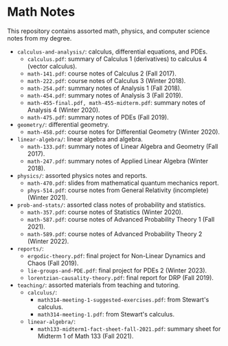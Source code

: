 # Math Notes
This repository contains assorted math, physics, and computer science notes from my degree. 
* `calculus-and-analysis/`: calculus, differential equations, and PDEs. 
	* `calculus.pdf`: summary of Calculus 1 (derivatives) to calculus 4 (vector calculus). 
	* `math-141.pdf`: course notes of Calculus 2 (Fall 2017). 
	* `math-222.pdf`: course notes of Calculus 3 (Winter 2018). 
	* `math-254.pdf`: summary notes of Analysis 1 (Fall 2018). 
	* `math-454.pdf`: summary notes of Analysis 3 (Fall 2019). 
	* `math-455-final.pdf, math-455-midterm.pdf`: summary notes of Analysis 4 (Winter 2020). 
	* `math-475.pdf`: summary notes of PDEs (Fall 2019).
* `geometry/`: differential geometry. 
	* `math-458.pdf`: course notes for Differential Geometry (Winter 2020). 
* `linear-algebra/`: linear algebra and algebra. 
	* `math-133.pdf`: summary notes of Linear Algebra and Geometry (Fall 2017).
	* `math-247.pdf`: summary notes of Applied Linear Algebra (Winter 2018). 
* `physics/`: assorted physics notes and reports. 
	* `math-470.pdf`: slides from mathematical quantum mechanics report. 
	* `phys-514.pdf`: course notes from General Relativity (incomplete) (Winter 2021). 
* `prob-and-stats/`: assorted class notes of probability and statistics. 
	* `math-357.pdf`: course notes of Statistics (Winter 2020). 
	* `math-587.pdf`: course notes of Advanced Probability Theory 1 (Fall 2021). 
	* `math-589.pdf`: course notes of Advanced Probability Theory 2 (Winter 2022). 
* `reports/`: 
	* `ergodic-theory.pdf`: final project for Non-Linear Dynamics and Chaos (Fall 2019). 
	* `lie-groups-and-PDE.pdf`: final project for PDEs 2 (Winter 2023). 
	* `lorentzian-causality-theory.pdf`: final report for DRP (Fall 2019). 
* `teaching/`: assorted materials from teaching and tutoring. 
	* `calculus/`: 
		* `math314-meeting-1-suggested-exercises.pdf`: from Stewart's calculus.
		* `math314-meeting-1.pdf`: from Stewart's calculus.
	* `linear-algebra/`: 
		* `math133-midterm1-fact-sheet-fall-2021.pdf`: summary sheet for Midterm 1 of Math 133 (Fall 2021). 